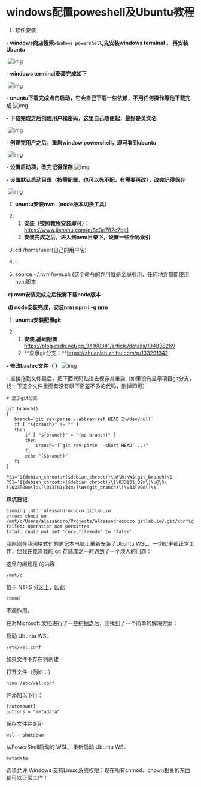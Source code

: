 # **windows配置poweshell及Ubuntu教程**

1. 软件安装

**- windows商店搜索`windows powershell`,先安装windows terminal ， 再安装Ubuntu**

​                 ![img](https://docimg5.docs.qq.com/image/FcPfk2cEuSO9HV8DsItyiA?w=1436&h=683)        

**- windows terminal安装完成如下**

​                 ![img](https://docimg2.docs.qq.com/image/EPeoDaCvdz0BJwnswOKB-g?w=1202&h=776)        

**- ununtu下载完成点击启动，它会自己下载一些依赖，不用任何操作等他下载完成**                 ![img](https://docimg3.docs.qq.com/image/HwSGYLBx_ZJuieQWwJgC7A?w=1450&h=767)        

**- 下载完成之后创建用户和密码，这里自己随便起，最好是英文名**

​                 ![img](https://docimg5.docs.qq.com/image/uLvYQoUHuS64E9yoyB6jEA?w=1446&h=724)        

**- 创建完用户之后，重启window powershell，即可看到ubuntu**

​                 ![img](https://gitee.com/JuntengMa/imgae/raw/master/Im9CeCOivMkBIr72cRz-yA)        

**- 设置启动项，改完记得保存**                 ![img](https://gitee.com/JuntengMa/imgae/raw/master/Wh-DT1Xi5IBBlr09J1cEDQ)        

**- 设置默认启动目录（按需配置，也可以先不配，有需要再改），改完记得保存**

​                 ![img](https://docimg8.docs.qq.com/image/YO70PFsYyW-YYzMU9EJuWg?w=1694&h=927)        



1. **ununtu安装nvm（node版本切换工具）**

2. 1. **安装（按照教程安装即可）：** https://www.jianshu.com/p/8c3e782c7be1
   2. **安装完成之后，进入到nvm目录下，设置一些全局索引**

1. cd /home/user(自己的用户名)
2. ll
3.  source ~/.nvm/nvm.sh  (这个命令的作用就是全局引用，任何地方都能使用nvm脚本

​        **c) nvm安装完成之后按需下载node版本**

​        **d) node安装完成，安装nrm  npm i -g nrm**

1. **ununtu安装配置git**

2. 1. **安装,基础配置** https://blog.csdn.net/qq_34160841/article/details/104838269
   2. **显示git分支：**https://zhuanlan.zhihu.com/p/133291342

**- 修改bashrc文件（ ）**                  ![img](https://gitee.com/JuntengMa/imgae/raw/master/pLuScGYX10Za2kKyP3Lm4w)        

**-** 直接拖到文件最后，把下面代码贴进去保存并重启（如果没有显示项目git分支，找一下这个文件里面有没有跟下面差不多的代码，删掉即可）

```shell
# 显示git分支

git_branch()
{
   branch=`git rev-parse --abbrev-ref HEAD 2>/dev/null`
   if [ "${branch}" != "" ]
   then
       if [ "${branch}" = "(no branch)" ]
       then
           branch="(`git rev-parse --short HEAD`...)"
       fi
       echo "($branch)"
   fi
}

PS1='${debian_chroot:+($debian_chroot)}\u@\h:\W$(git_branch)\$ '
PS1='${debian_chroot:+($debian_chroot)}\[\033[01;32m\]\u@\h\[\033[00m\]:\[\033[01;34m\]\W$(git_branch)\[\033[00m\]\$ '
```

**踩坑日记**

```
Cloning into 'alessandrococco.gitlab.io'
error: chmod on /mnt/c/Users/alessandro/Projects/alessandrococco.gitlab.io/.git/config.lock failed: Operation not permitted
fatal: could not set 'core.filemode' to 'false'
```

我刚刚在我刚格式化的笔记本电脑上重新安装了Ubuntu WSL。一切似乎都正常工作，但我在克隆我的 git 存储库之一时遇到了一个烦人的问题：

这里的问题是 的内容

```
/mnt/c
```

位于 NTFS 分区上，因此

```
chmod
```

不起作用。

在对Microsoft 文档进行了一些挖掘之后，我找到了一个简单的解决方案：

启动 Ubuntu WSL

```
/etc/wsl.conf
```

如果文件不存在则创建

打开文件（例如：）

```
nano /etc/wsl.conf
```

并添加以下行：

```
[automount]
options = "metadata"
```

保存文件并关闭

```
wsl --shutdown
```

从PowerShell启动的 WSL，重新启动 Ubuntu WSL

```
metadata
```

选项允许 Windows 支持Linux 系统权限：现在所有chmod、chown相关的东西都可以正常工作！